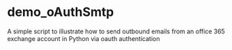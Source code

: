 # demo_oAuthSmtp
A simple script to illustrate how to send outbound emails from an office 365 exchange account in Python via oauth authentication
